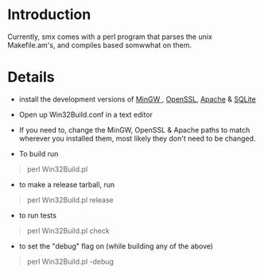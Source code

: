 # Introduction #

Currently, smx comes with a perl program that parses the unix Makefile.am's, and compiles based somwwhat on them.

# Details #

  * install the development versions of [MinGW ](http://sourceforge.net/project/showfiles.php?group_id=2435&package_id=240780), [OpenSSL](http://www.openssl.org/related/binaries.html), [Apache](http://httpd.apache.org/download.cgi) & [SQLite](http://www.sqlite.org/download.html)

  * Open up Win32Build.conf in a text editor

  * If you need to, change the MinGW, OpenSSL & Apache paths to match wherever you installed them, most likely they don't need to be changed.

  * To build run

> perl Win32Build.pl

  * to make a release tarball, run

> perl Win32Build.pl release

  * to run tests

> perl Win32Build.pl check

  * to set the "debug" flag on (while building any of the above)

> perl Win32Build.pl -debug